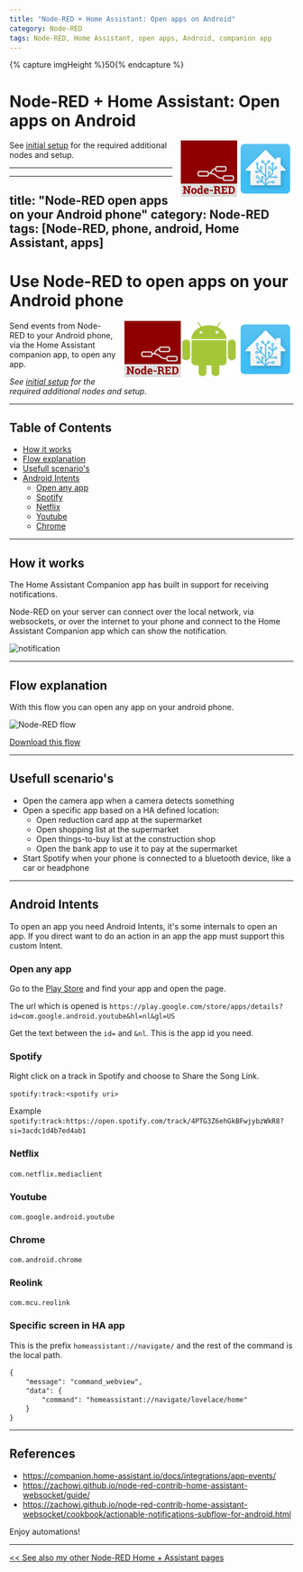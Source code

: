 ```yaml
---
title: "Node-RED + Home Assistant: Open apps on Android"
category: Node-RED
tags: Node-RED, Home Assistant, open apps, Android, companion app
---
```


{% capture imgHeight %}50{% endcapture %}

# Node-RED + Home Assistant: Open apps on Android


<a href="node-red_home-assistant">
<img src="../homeassistant/images/home_assistant_logo.png" style="float: right;" alt="Home Assistant logo" height="100px">
<img style="float: right;margin-left:15px" src="images/node-red_logo.png" height="100px" alt="Node-RED logo">
</a>

See [initial setup](node-red_home-assistant#initial-setup) for the required additional nodes and setup.

---

---
title: "Node-RED open apps on your Android phone"
category: Node-RED
tags: [Node-RED, phone, android, Home Assistant, apps]
---

# Use Node-RED to open apps on your Android phone

<a href="node-red_home-assistant">
<img src="../homeassistant/images/home_assistant_logo.png" style="float: right;" alt="Home Assistant logo" height="100px">
<img src="images_open_apps/android_logo.png" style="float: right;" alt="Home Assistant logo" height="100px">
<img style="float: right;margin-left:15px" src="images/node-red_logo.png" height="100px" alt="Node-RED logo">
</a>

Send events from Node-RED to your Android phone, via the Home Assistant companion app, to open any app.

*See [initial setup](node-red_home-assistant#initial-setup) for the required additional nodes and setup.*

---
## Table of Contents
<!-- TOC -->
* [How it works](#how-it-works)
* [Flow explanation](#flow-explanation)
* [Usefull scenario's](#usefull-scenarios)
* [Android Intents](#android-intents)
  * [Open any app](#open-any-app)
  * [Spotify](#spotify)
  * [Netflix](#netflix)
  * [Youtube](#youtube)
  * [Chrome](#chrome)
<!-- TOC -->

---
## How it works

The Home Assistant Companion app has built in support for receiving notifications.

Node-RED on your server can connect over the local network, via websockets, or over the internet to your phone and connect to the Home Assistant Companion app which can show the notification.

<img src="images_open_apps/flow_open_apps.jpg" height="150px" alt="notification">

---
## Flow explanation

With this flow you can open any app on your android phone.

![Node-RED flow](images_open_apps/node-red_flow_open_apps.png)

[Download this flow](flows/vdbrink_open_apps.json)

---

## Usefull scenario's

* Open the camera app when a camera detects something
* Open a specific app based on a HA defined location:
  * Open reduction card app at the supermarket
  * Open shopping list at the supermarket
  * Open things-to-buy list at the construction shop
  * Open the bank app to use it to pay at the supermarket
* Start Spotify when your phone is connected to a bluetooth device, like a car or headphone

---

## Android Intents

To open an app you need Android Intents, it's some internals to open an app. 
If you direct want to do an action in an app the app must support this custom Intent.

### Open any app

Go to the [Play Store](https://play.google.com/store/apps?hl=nl&gl=US) and find your app and open the page.

The url which is opened is ```https://play.google.com/store/apps/details?id=com.google.android.youtube&hl=nl&gl=US```

Get the text between the `id=` and `&nl`. This is the app id you need.

### Spotify

Right click on a track in Spotify and choose to Share the Song Link.

```spotify:track:<spotify uri>```

Example ```spotify:track:https://open.spotify.com/track/4PTG3Z6ehGkBFwjybzWkR8?si=3acdc1d4b7ed4ab1```

### Netflix

```com.netflix.mediaclient```

### Youtube

```com.google.android.youtube```

### Chrome

```com.android.chrome```

### Reolink

```com.mcu.reolink```

### Specific screen in HA app
This is the prefix `homeassistant://navigate/` and the rest of the command is the local path.
```
{
    "message": "command_webview",
    "data": {
        "command": "homeassistant://navigate/lovelace/home"
    }
}
```
---

## References

* https://companion.home-assistant.io/docs/integrations/app-events/
* https://zachowj.github.io/node-red-contrib-home-assistant-websocket/guide/
* https://zachowj.github.io/node-red-contrib-home-assistant-websocket/cookbook/actionable-notifications-subflow-for-android.html

Enjoy automations!

---

[<< See also my other Node-RED Home + Assistant pages](node-red_home-assistant)
